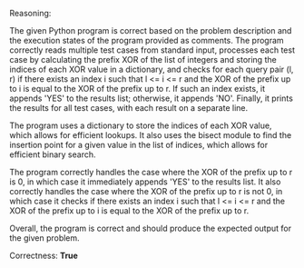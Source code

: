 Reasoning: 

The given Python program is correct based on the problem description and the execution states of the program provided as comments. The program correctly reads multiple test cases from standard input, processes each test case by calculating the prefix XOR of the list of integers and storing the indices of each XOR value in a dictionary, and checks for each query pair (l, r) if there exists an index i such that l <= i <= r and the XOR of the prefix up to i is equal to the XOR of the prefix up to r. If such an index exists, it appends 'YES' to the results list; otherwise, it appends 'NO'. Finally, it prints the results for all test cases, with each result on a separate line.

The program uses a dictionary to store the indices of each XOR value, which allows for efficient lookups. It also uses the bisect module to find the insertion point for a given value in the list of indices, which allows for efficient binary search.

The program correctly handles the case where the XOR of the prefix up to r is 0, in which case it immediately appends 'YES' to the results list. It also correctly handles the case where the XOR of the prefix up to r is not 0, in which case it checks if there exists an index i such that l <= i <= r and the XOR of the prefix up to i is equal to the XOR of the prefix up to r.

Overall, the program is correct and should produce the expected output for the given problem.

Correctness: **True**
